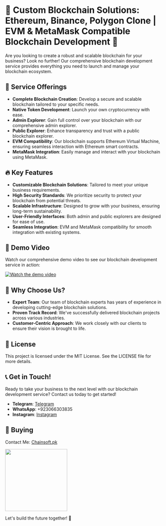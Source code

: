 # 🌟 Custom Blockchain Solutions: Ethereum, Binance, Polygon Clone | EVM & MetaMask Compatible Blockchain Development 🌟

Are you looking to create a robust and scalable blockchain for your business? Look no further! Our comprehensive blockchain development service provides everything you need to launch and manage your blockchain ecosystem.

## 🚀 Service Offerings

- **Complete Blockchain Creation**: Develop a secure and scalable blockchain tailored to your specific needs.
- **Native Token Development**: Launch your own cryptocurrency with ease.
- **Admin Explorer**: Gain full control over your blockchain with our comprehensive admin explorer.
- **Public Explorer**: Enhance transparency and trust with a public blockchain explorer.
- **EVM Compatibility**: Our blockchain supports Ethereum Virtual Machine, ensuring seamless interaction with Ethereum smart contracts.
- **MetaMask Integration**: Easily manage and interact with your blockchain using MetaMask.

## 🔥 Key Features

- **Customizable Blockchain Solutions**: Tailored to meet your unique business requirements.
- **High Security Standards**: We prioritize security to protect your blockchain from potential threats.
- **Scalable Infrastructure**: Designed to grow with your business, ensuring long-term sustainability.
- **User-Friendly Interfaces**: Both admin and public explorers are designed for ease of use.
- **Seamless Integration**: EVM and MetaMask compatibility for smooth integration with existing systems.

## 🎥 Demo Video

Watch our comprehensive demo video to see our blockchain development service in action:

[![Watch the demo video](https://img.youtube.com/vi/YOUR_VIDEO_ID_HERE/0.jpg)](https://www.youtube.com/watch?v=YOUR_VIDEO_ID_HERE)

## 💼 Why Choose Us?

- **Expert Team**: Our team of blockchain experts has years of experience in developing cutting-edge blockchain solutions.
- **Proven Track Record**: We've successfully delivered blockchain projects across various industries.
- **Customer-Centric Approach**: We work closely with our clients to ensure their vision is brought to life.

## 📄 License

This project is licensed under the MIT License. See the LICENSE file for more details.

## 📞 Get in Touch!

Ready to take your business to the next level with our blockchain development service? Contact us today to get started!

- **Telegram**: [Telegram](https://web.telegram.org/a/)
- **WhatsApp**: +923066303835
- **Instagram**: [Instagram](https://www.instagram.com/chainsoft_officiall/)

## 🛒 Buying

Contact Me: [Chainsoft.pk](https://linktr.ee/Chainsoft.pk?utm_source=linktree_admin_share)

<p float="left">
  <img src="https://github.com/user-attachments/assets/2cb746d8-4e4f-487f-a899-ef8512a70d46" width="200" />
</p>

Let's build the future together! 🚀
